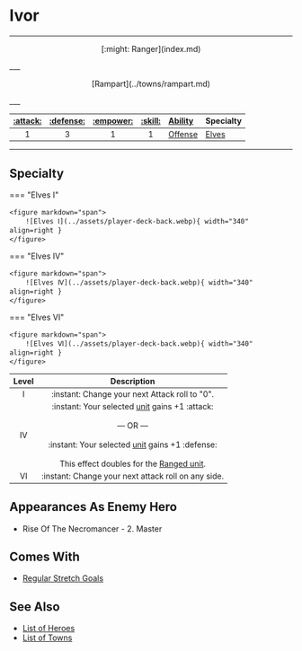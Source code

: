 # Ivor

___
<p style="text-align: center;" markdown>[:might: Ranger](index.md)</p>
___
<p style="text-align: center;" markdown>[Rampart](../towns/rampart.md)</p>
___

| [:attack:](../statistics/attack.md) | [:defense:](../statistics/defense.md) | [:empower:](../statistics/power.md) | [:skill:](../statistics/knowledge.md) | [Ability](../abilities/index.md) | Specialty |
| :---: | :---: | :---: | :---: | :--- | :--- |
| 1 | 3 | 1 | 1 | [Offense](../abilities/offense.md) | [Elves](#specialty) |

___


## Specialty

=== "Elves Ⅰ"

    <figure markdown="span">
        ![Elves Ⅰ](../assets/player-deck-back.webp){ width="340" align=right }
    </figure>

=== "Elves Ⅳ"

    <figure markdown="span">
        ![Elves Ⅳ](../assets/player-deck-back.webp){ width="340" align=right }
    </figure>

=== "Elves Ⅵ"

    <figure markdown="span">
        ![Elves Ⅵ](../assets/player-deck-back.webp){ width="340" align=right }
    </figure>


| Level | Description |
| :---: | :---: |
| Ⅰ | :instant: Change your next Attack roll to "0". |
| Ⅳ | :instant: Your selected [unit](../units/index.md) gains +1 :attack:<br><br>— OR —<br><br>:instant: Your selected [unit](../units/index.md) gains +1 :defense:<br><br>This effect doubles for the [Ranged unit](../units/index.md). |
| Ⅵ | :instant: Change your next attack roll on any side. |


## Appearances As Enemy Hero

- Rise Of The Necromancer - 2. Master


## Comes With

- [Regular Stretch Goals](../content.md)


## See Also

- [List of Heroes](index.md)
- [List of Towns](../towns/index.md)
